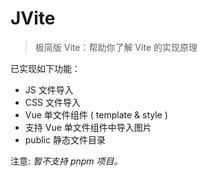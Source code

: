 # JVite

> 极简版 Vite：帮助你了解 Vite 的实现原理

已实现如下功能：
- JS 文件导入
- CSS 文件导入
- Vue 单文件组件 ( template & style )
- 支持 Vue 单文件组件中导入图片
- public 静态文件目录

注意: *暂不支持 pnpm 项目。*
